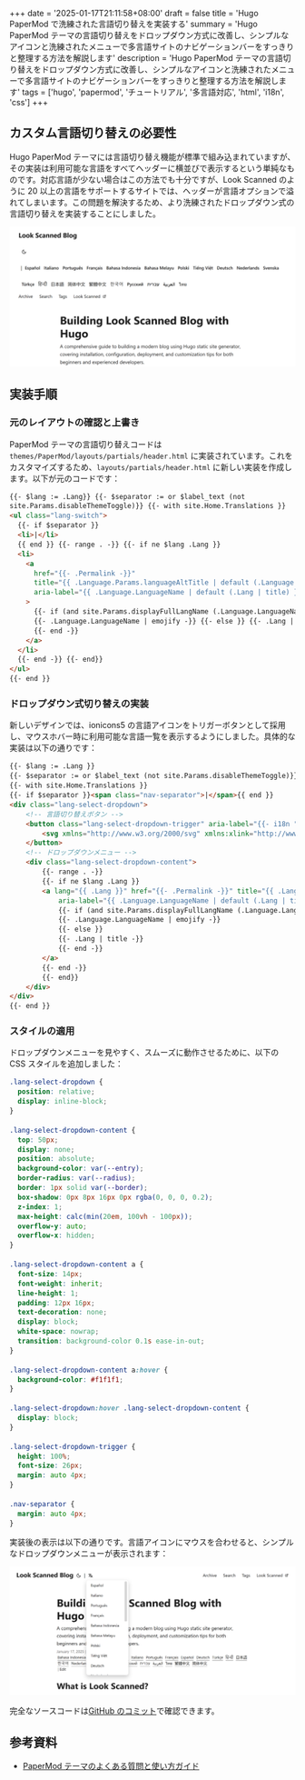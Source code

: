+++
date = '2025-01-17T21:11:58+08:00'
draft = false
title = 'Hugo PaperMod で洗練された言語切り替えを実装する'
summary = 'Hugo PaperMod テーマの言語切り替えをドロップダウン方式に改善し、シンプルなアイコンと洗練されたメニューで多言語サイトのナビゲーションバーをすっきりと整理する方法を解説します'
description = 'Hugo PaperMod テーマの言語切り替えをドロップダウン方式に改善し、シンプルなアイコンと洗練されたメニューで多言語サイトのナビゲーションバーをすっきりと整理する方法を解説します'
tags = ['hugo', 'papermod', 'チュートリアル', '多言語対応', 'html', 'i18n', 'css']
+++

## カスタム言語切り替えの必要性

Hugo PaperMod テーマには言語切り替え機能が標準で組み込まれていますが、その実装は利用可能な言語をすべてヘッダーに横並びで表示するという単純なものです。対応言語が少ない場合はこの方法でも十分ですが、Look Scanned のように 20 以上の言語をサポートするサイトでは、ヘッダーが言語オプションで溢れてしまいます。この問題を解決するため、より洗練されたドロップダウン式の言語切り替えを実装することにしました。

![PaperMod テーマの標準言語切り替え](./old-language-select.webp)

## 実装手順

### 元のレイアウトの確認と上書き

PaperMod テーマの言語切り替えコードは `themes/PaperMod/layouts/partials/header.html` に実装されています。これをカスタマイズするため、`layouts/partials/header.html` に新しい実装を作成します。以下が元のコードです：

```html
{{- $lang := .Lang}} {{- $separator := or $label_text (not
site.Params.disableThemeToggle)}} {{- with site.Home.Translations }}
<ul class="lang-switch">
  {{- if $separator }}
  <li>|</li>
  {{ end }} {{- range . -}} {{- if ne $lang .Lang }}
  <li>
    <a
      href="{{- .Permalink -}}"
      title="{{ .Language.Params.languageAltTitle | default (.Language.LanguageName | emojify) | default (.Lang | title) }}"
      aria-label="{{ .Language.LanguageName | default (.Lang | title) }}"
    >
      {{- if (and site.Params.displayFullLangName (.Language.LanguageName)) }}
      {{- .Language.LanguageName | emojify -}} {{- else }} {{- .Lang | title -}}
      {{- end -}}
    </a>
  </li>
  {{- end -}} {{- end}}
</ul>
{{- end }}
```

### ドロップダウン式切り替えの実装

新しいデザインでは、ionicons5 の言語アイコンをトリガーボタンとして採用し、マウスホバー時に利用可能な言語一覧を表示するようにしました。具体的な実装は以下の通りです：

```html
{{- $lang := .Lang }}
{{- $separator := or $label_text (not site.Params.disableThemeToggle)}}
{{- with site.Home.Translations }}
{{- if $separator }}<span class="nav-separator">|</span>{{ end }}
<div class="lang-select-dropdown">
    <!-- 言語切り替えボタン -->
    <button class="lang-select-dropdown-trigger" aria-label="{{- i18n "translations" | default "Translations" }}" type="button">
        <svg xmlns="http://www.w3.org/2000/svg" xmlns:xlink="http://www.w3.org/1999/xlink" viewBox="0 0 512 512" width="24" height="18"><path d="M478.33 433.6l-90-218a22 22 0 0 0-40.67 0l-90 218a22 22 0 1 0 40.67 16.79L316.66 406h102.67l18.33 44.39A22 22 0 0 0 458 464a22 22 0 0 0 20.32-30.4zM334.83 362L368 281.65L401.17 362z" fill="currentColor"></path><path d="M267.84 342.92a22 22 0 0 0-4.89-30.7c-.2-.15-15-11.13-36.49-34.73c39.65-53.68 62.11-114.75 71.27-143.49H330a22 22 0 0 0 0-44H214V70a22 22 0 0 0-44 0v20H54a22 22 0 0 0 0 44h197.25c-9.52 26.95-27.05 69.5-53.79 108.36c-31.41-41.68-43.08-68.65-43.17-68.87a22 22 0 0 0-40.58 17c.58 1.38 14.55 34.23 52.86 83.93c.92 1.19 1.83 2.35 2.74 3.51c-39.24 44.35-77.74 71.86-93.85 80.74a22 22 0 1 0 21.07 38.63c2.16-1.18 48.6-26.89 101.63-85.59c22.52 24.08 38 35.44 38.93 36.1a22 22 0 0 0 30.75-4.9z" fill="currentColor"></path></svg>
    </button>
    <!-- ドロップダウンメニュー -->
    <div class="lang-select-dropdown-content">
        {{- range . -}}
        {{- if ne $lang .Lang }}
        <a lang="{{ .Lang }}" href="{{- .Permalink -}}" title="{{ .Language.Params.languageAltTitle | default (.Language.LanguageName | emojify) | default (.Lang | title) }}"
            aria-label="{{ .Language.LanguageName | default (.Lang | title) }}">
            {{- if (and site.Params.displayFullLangName (.Language.LanguageName)) }}
            {{- .Language.LanguageName | emojify -}}
            {{- else }}
            {{- .Lang | title -}}
            {{- end -}}
        </a>
        {{- end -}}
        {{- end}}
    </div>
</div>
{{- end }}
```

### スタイルの適用

ドロップダウンメニューを見やすく、スムーズに動作させるために、以下の CSS スタイルを追加しました：

```css
.lang-select-dropdown {
  position: relative;
  display: inline-block;
}

.lang-select-dropdown-content {
  top: 50px;
  display: none;
  position: absolute;
  background-color: var(--entry);
  border-radius: var(--radius);
  border: 1px solid var(--border);
  box-shadow: 0px 8px 16px 0px rgba(0, 0, 0, 0.2);
  z-index: 1;
  max-height: calc(min(20em, 100vh - 100px));
  overflow-y: auto;
  overflow-x: hidden;
}

.lang-select-dropdown-content a {
  font-size: 14px;
  font-weight: inherit;
  line-height: 1;
  padding: 12px 16px;
  text-decoration: none;
  display: block;
  white-space: nowrap;
  transition: background-color 0.1s ease-in-out;
}

.lang-select-dropdown-content a:hover {
  background-color: #f1f1f1;
}

.lang-select-dropdown:hover .lang-select-dropdown-content {
  display: block;
}

.lang-select-dropdown-trigger {
  height: 100%;
  font-size: 26px;
  margin: auto 4px;
}

.nav-separator {
  margin: auto 4px;
}
```

実装後の表示は以下の通りです。言語アイコンにマウスを合わせると、シンプルなドロップダウンメニューが表示されます：

![カスタム言語切り替えの表示例](./custom-language-select.webp)

完全なソースコードは[GitHub のコミット](https://github.com/lookscanned/lookscanned-blog/commit/a47f5c2be887ab3ae198d1967f328d3683504ff0)で確認できます。

## 参考資料

- [PaperMod テーマのよくある質問と使い方ガイド](https://adityatelange.github.io/hugo-PaperMod/posts/papermod/papermod-faq/#bundling-custom-css-with-themes-assets)
